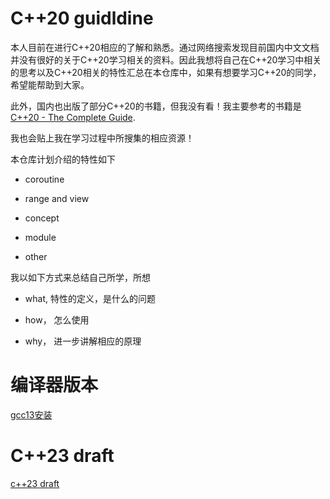 # C++20 guidldine

本人目前在进行C++20相应的了解和熟悉。通过网络搜索发现目前国内中文文档并没有很好的关于C++20学习相关的资料。因此我想将自己在C++20学习中相关的思考以及C++20相关的特性汇总在本仓库中，如果有想要学习C++20的同学，希望能帮助到大家。

此外，国内也出版了部分C++20的书籍，但我没有看！我主要参考的书籍是[C++20 - The Complete Guide](https://www.amazon.de/-/en/Nicolai-M-Josuttis/dp/3967309207/).

我也会贴上我在学习过程中所搜集的相应资源！

本仓库计划介绍的特性如下

- coroutine

- range and view

- concept

- module

- other

我以如下方式来总结自己所学，所想

- what, 特性的定义，是什么的问题

- how， 怎么使用

- why， 进一步讲解相应的原理


# 编译器版本

[gcc13安装](https://zhuanlan.zhihu.com/p/625845033)

# C++23 draft

[c++23 draft](https://github.com/timsong-cpp/cppwp)